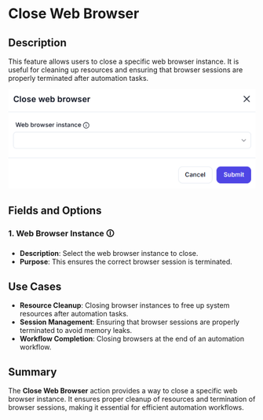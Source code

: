 # Close Web Browser  

## Description

This feature allows users to close a specific web browser instance. It is useful for cleaning up resources and ensuring that browser sessions are properly terminated after automation tasks.  

![Close Web Browser](close-web-browser.png)  

## Fields and Options  

### 1. **Web Browser Instance** 🛈

- **Description**: Select the web browser instance to close.  
- **Purpose**: This ensures the correct browser session is terminated.  

## Use Cases

- **Resource Cleanup**: Closing browser instances to free up system resources after automation tasks.  
- **Session Management**: Ensuring that browser sessions are properly terminated to avoid memory leaks.  
- **Workflow Completion**: Closing browsers at the end of an automation workflow.  

## Summary

The **Close Web Browser** action provides a way to close a specific web browser instance. It ensures proper cleanup of resources and termination of browser sessions, making it essential for efficient automation workflows.  
